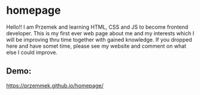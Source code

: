 # homepage
Hello!! I am Przemek and learning HTML, CSS and JS to become frontend developer.
This is my first ever web page about me and my interests which I will be improving thru time together with gained knowledge.
If you dropped here and have somet time, please see my website and comment on what else I could improve.

## Demo:
https://przemmek.github.io/homepage/
